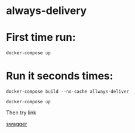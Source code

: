 # always-delivery

# First time run:
<code>docker-compose up</code>


# Run it seconds times:

<code>docker-compose build --no-cache allways-deliver</code>

<code>docker-compose up</code>

Then try link

<a href="http://localhost:8081/">swagger</a>
